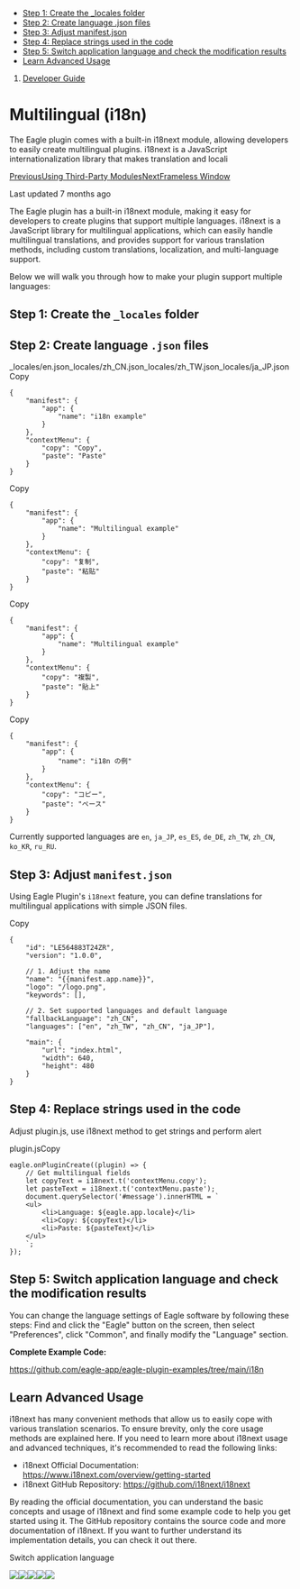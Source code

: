 * [Step 1: Create the \_locales folder](#step-1-create-the-_locales-folder)
* [Step 2: Create language .json files](#step-2-create-language-.json-files)
* [Step 3: Adjust manifest.json](#step-3-adjust-manifest.json)
* [Step 4: Replace strings used in the code](#step-4-replace-strings-used-in-the-code)
* [Step 5: Switch application language and check the modification results](#step-5-switch-application-language-and-check-the-modification-results)
* [Learn Advanced Usage](#learn-advanced-usage)

1. [Developer Guide](/plugin-api/tutorial)
# Multilingual (i18n)

The Eagle plugin comes with a built-in i18next module, allowing developers to easily create multilingual plugins. i18next is a JavaScript internationalization library that makes translation and locali

[PreviousUsing Third-Party Modules](/plugin-api/tutorial/3rd-modules)[NextFrameless Window](/plugin-api/tutorial/frameless-window)

Last updated 7 months ago

The Eagle plugin has a built-in i18next module, making it easy for developers to create plugins that support multiple languages. i18next is a JavaScript library for multilingual applications, which can easily handle multilingual translations, and provides support for various translation methods, including custom translations, localization, and multi-language support.

Below we will walk you through how to make your plugin support multiple languages:

## Step 1: Create the `_locales` folder

## Step 2: Create language `.json` files

\_locales/en.json\_locales/zh\_CN.json\_locales/zh\_TW.json\_locales/ja\_JP.jsonCopy
```
{
    "manifest": {
        "app": {
            "name": "i18n example"
        }
    },
    "contextMenu": {
        "copy": "Copy",
        "paste": "Paste"
    }
}
```
Copy
```
{
    "manifest": {
        "app": {
            "name": "Multilingual example"
        }
    },
    "contextMenu": {
        "copy": "复制",
        "paste": "粘贴"
    }
}
```
Copy
```
{
    "manifest": {
        "app": {
            "name": "Multilingual example"
        }
    },
    "contextMenu": {
        "copy": "複製",
        "paste": "貼上"
    }
}
```
Copy
```
{
    "manifest": {
        "app": {
            "name": "i18n の例"
        }
    },
    "contextMenu": {
        "copy": "コピー",
        "paste": "ペース"
    }
}
```

Currently supported languages are `en`, `ja_JP`, `es_ES`, `de_DE`, `zh_TW`, `zh_CN`, `ko_KR`, `ru_RU`.

## Step 3: Adjust `manifest.json`

Using Eagle Plugin's `i18next` feature, you can define translations for multilingual applications with simple JSON files.

Copy
```
{
    "id": "LE564883T24ZR",
    "version": "1.0.0",

    // 1. Adjust the name
    "name": "{{manifest.app.name}}",
    "logo": "/logo.png",
    "keywords": [],

    // 2. Set supported languages and default language
    "fallbackLanguage": "zh_CN",
    "languages": ["en", "zh_TW", "zh_CN", "ja_JP"],

    "main": {
        "url": "index.html",
        "width": 640,
        "height": 480
    }
}
```
## Step 4: Replace strings used in the code

Adjust plugin.js, use i18next method to get strings and perform alert

plugin.jsCopy
```
eagle.onPluginCreate((plugin) => {
    // Get multilingual fields
    let copyText = i18next.t('contextMenu.copy');
    let pasteText = i18next.t('contextMenu.paste');
    document.querySelector('#message').innerHTML = `
    <ul>
        <li>Language: ${eagle.app.locale}</li>
        <li>Copy: ${copyText}</li>
        <li>Paste: ${pasteText}</li>
    </ul>
    `;
});
```
## Step 5: Switch application language and check the modification results

You can change the language settings of Eagle software by following these steps: Find and click the "Eagle" button on the screen, then select "Preferences", click "Common", and finally modify the "Language" section.

**Complete Example Code:**

<https://github.com/eagle-app/eagle-plugin-examples/tree/main/i18n>

## Learn Advanced Usage

i18next has many convenient methods that allow us to easily cope with various translation scenarios. To ensure brevity, only the core usage methods are explained here. If you need to learn more about i18next usage and advanced techniques, it's recommended to read the following links:

* i18next Official Documentation: <https://www.i18next.com/overview/getting-started>
* i18next GitHub Repository: <https://github.com/i18next/i18next>

By reading the official documentation, you can understand the basic concepts and usage of i18next and find some example code to help you get started using it. The GitHub repository contains the source code and more documentation of i18next. If you want to further understand its implementation details, you can check it out there.

Switch application language

![](https://developer.eagle.cool/~gitbook/image?url=https%3A%2F%2F1590693372-files.gitbook.io%2F%7E%2Ffiles%2Fv0%2Fb%2Fgitbook-x-prod.appspot.com%2Fo%2Fspaces%252F8ag8XBIM3olHOU7WmBBx%252Fuploads%252Fgit-blob-569807c86a1c45f8575718fb2d6ba12d5de015c9%252Fimage%2520%2819%29%2520%281%29.png%3Falt%3Dmedia&width=768&dpr=4&quality=100&sign=7ac83908&sv=2)![](https://developer.eagle.cool/~gitbook/image?url=https%3A%2F%2F1590693372-files.gitbook.io%2F%7E%2Ffiles%2Fv0%2Fb%2Fgitbook-x-prod.appspot.com%2Fo%2Fspaces%252F8ag8XBIM3olHOU7WmBBx%252Fuploads%252FBUvYim43D84nY7NnPlBI%252Fimage.png%3Falt%3Dmedia%26token%3D3d752173-a1c1-45cd-b17d-e7843f1fee71&width=768&dpr=4&quality=100&sign=852313f5&sv=2)![](https://developer.eagle.cool/~gitbook/image?url=https%3A%2F%2F1590693372-files.gitbook.io%2F%7E%2Ffiles%2Fv0%2Fb%2Fgitbook-x-prod.appspot.com%2Fo%2Fspaces%252F8ag8XBIM3olHOU7WmBBx%252Fuploads%252Fd8A9rC3ZEsX62e1XDE3v%252Fimage.png%3Falt%3Dmedia%26token%3D4637cc4a-4546-4fd9-a1d4-2c184a71fe75&width=768&dpr=4&quality=100&sign=3e2c9688&sv=2)![](https://developer.eagle.cool/~gitbook/image?url=https%3A%2F%2F1590693372-files.gitbook.io%2F%7E%2Ffiles%2Fv0%2Fb%2Fgitbook-x-prod.appspot.com%2Fo%2Fspaces%252F8ag8XBIM3olHOU7WmBBx%252Fuploads%252Fgit-blob-a32e2c55e65473ae04516b88f980c83fc620a3ba%252Fimage%2520%2820%29%2520%281%29.png%3Falt%3Dmedia&width=768&dpr=4&quality=100&sign=31634b10&sv=2)![](https://developer.eagle.cool/~gitbook/image?url=https%3A%2F%2F1590693372-files.gitbook.io%2F%7E%2Ffiles%2Fv0%2Fb%2Fgitbook-x-prod.appspot.com%2Fo%2Fspaces%252F8ag8XBIM3olHOU7WmBBx%252Fuploads%252Fgit-blob-cb19a0370eaf4f0da654e55033aeda93aa49c713%252Fimage%2520%2816%29.png%3Falt%3Dmedia&width=768&dpr=4&quality=100&sign=9a1eb604&sv=2)